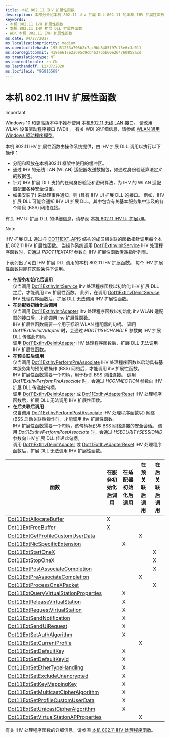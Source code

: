 ```yaml
---
title: 本机 802.11 IHV 扩展性函数
description: 本部分介绍本机 802.11 ihv 扩展 DLL 802.11 的本机 IHV 扩展性函数
keywords:
- 本机 802.11 IVH 扩展性函数
- 本机 802.11 IHV 扩展 DLL 扩展性函数
- WDK 本机 802.11 IVH 扩展性函数
ms.date: 04/27/2017
ms.localizationpriority: medium
ms.openlocfilehash: 195d51253a706b2c7ac9bb8485f97c75e6c3a011
ms.sourcegitcommit: 418e6617e2a695c9cb4b37b5b60e264760858acd
ms.translationtype: MT
ms.contentlocale: zh-CN
ms.lasthandoff: 12/07/2020
ms.locfileid: "96816569"
---
```

# <a name="native-80211-ihv-extensibility-functions"></a>本机 802.11 IHV 扩展性函数

> [!IMPORTANT]
> Windows 10 和更高版本中不推荐使用 [本机802.11 无线 LAN](/previous-versions/windows/hardware/wireless/native-802-11-wireless-lan4) 接口。 请改用 WLAN 设备驱动程序接口 (WDI) 。 有关 WDI 的详细信息，请参阅 [WLAN 通用 Windows 驱动程序模型](./wdi-miniport-driver-design-guide.md)。

本机 802.11 IHV 扩展性函数由操作系统提供，由 IHV 扩展 DLL 调用以执行以下操作：

- 分配和释放在本机802.11 框架中使用的缓冲区。
- 通过 IHV 的无线 LAN (WLAN) 适配器发送数据包，如通过身份验证算法定义的数据包。
- 针对 IHV 扩展 DLL 支持的任何身份验证和密码算法，为 IHV 的 WLAN 适配器配置各种安全设置。
- 如果安装了) 来处理事件通知，则 (具有 IHV UI 扩展 DLL 的接口。 例如，IHV 扩展 DLL 可能会通知 IHV UI 扩展 DLL，其中包含有关基本服务集中涉及的各个阶段 (BSS) 网络连接。 

有关 IHV UI 扩展 DLL 的详细信息，请参阅 [本机 802.11 IHV Ui 扩展 dll](native-802-11-ihv-ui-extensions-dll2.md)。

> [!NOTE]
> IHV 扩展 DLL 通过与 [DOT11EXT_APIS](/windows-hardware/drivers/ddi/wlanihv/ns-wlanihv-_dot11ext_apis) 结构的成员相关联的函数指针调用每个本机 802.11 IHV 扩展性函数。 当操作系统调用 [Dot11ExtIhvInitService](/windows-hardware/drivers/ddi/wlanihv/nc-wlanihv-dot11extihv_init_service) IHV 处理程序函数时，它通过 *PDOT11EXTAPI* 参数向 IHV 扩展性函数传递指针列表。
 
下表列出了可由 IHV 扩展 DLL 调用的本机 802.11 IHV 扩展函数。 每个 IHV 扩展性函数只能在这些条件下调用。


- **在服务初始化后调用**  
仅当调用 [Dot11ExtIhvInitService](/windows-hardware/drivers/ddi/wlanihv/nc-wlanihv-dot11extihv_init_service) Ihv 处理程序函数以初始化 IHV 扩展 DLL 之后，才能调用 ihv 扩展性函数。 此外，在调用 [Dot11ExtIhvDeinitService](/windows-hardware/drivers/ddi/wlanihv/nc-wlanihv-dot11extihv_deinit_service) IHV 处理程序函数后，扩展 DLL 无法调用 IHV 扩展性函数。
- **在适配器初始化后调用**  
仅当调用 [Dot11ExtIhvInitAdapter](/windows-hardware/drivers/ddi/wlanihv/nc-wlanihv-dot11extihv_init_adapter) Ihv 处理程序函数以初始化 ihv WLAN 适配器的接口后，才能调用 ihv 扩展性函数。  
IHV 扩展性函数需要一个用于标识 WLAN 适配器的句柄。 调用 *Dot11ExtIhvInitAdapter* 时，会通过 *HDOT11SVCHANDLE* 参数向 IHV 扩展 DLL 传递此句柄。  
调用 [Dot11ExtIhvDeinitAdapter](/windows-hardware/drivers/ddi/wlanihv/nc-wlanihv-dot11extihv_deinit_adapter) IHV 处理程序函数后，扩展 DLL 无法调用 IHV 扩展性函数。
- **在预关联后调用**  
仅当调用 [Dot11ExtIhvPerformPreAssociate](/windows-hardware/drivers/ddi/wlanihv/nc-wlanihv-dot11extihv_perform_pre_associate) IHV 处理程序函数以启动具有基本服务集的预关联操作 (BSS) 网络后，才能调用 ihv 扩展性函数。  
IHV 扩展性函数需要一个句柄，用于标识 BSS 网络连接。 调用 *Dot11ExtIhvPerformPreAssociate* 时，会通过 *HCONNECTION* 参数向 IHV 扩展 DLL 传递此句柄。  
调用 [Dot11ExtIhvDeinitAdapter](/windows-hardware/drivers/ddi/wlanihv/nc-wlanihv-dot11extihv_deinit_adapter) 或 [Dot11ExtIhvAdapterReset](/windows-hardware/drivers/ddi/wlanihv/nc-wlanihv-dot11extihv_adapter_reset) IHV 处理程序函数后，扩展 DLL 无法调用 IHV 扩展性函数。
- **在后关联后调用**  
仅当调用 [Dot11ExtIhvPerformPostAssociate](/windows-hardware/drivers/ddi/wlanihv/nc-wlanihv-dot11extihv_perform_post_associate) IHV 处理程序函数以) 网络 (BSS 启动关联后操作时，才能调用 ihv 扩展性函数。  
IHV 扩展性函数需要一个句柄，该句柄标识与 BSS 网络连接的安全会话。 调用 *Dot11ExtIhvPerformPostAssociate* 时，会通过 *HSECURITYSESSIONID* 参数向 IHV 扩展 DLL 传递此句柄。  
调用 [Dot11ExtIhvDeinitAdapter](/windows-hardware/drivers/ddi/wlanihv/nc-wlanihv-dot11extihv_deinit_adapter) 或 [Dot11ExtIhvAdapterReset](/windows-hardware/drivers/ddi/wlanihv/nc-wlanihv-dot11extihv_adapter_reset) IHV 处理程序函数后，扩展 DLL 无法调用 IHV 扩展性函数。

| 函数 | 在服务初始化后调用 | 在适配器初始化后调用 | 在预关联后调用 | 在后关联后调用 |
| --- | --- | --- | --- | --- |
| [Dot11ExtAllocateBuffer](/windows-hardware/drivers/ddi/wlanihv/nc-wlanihv-dot11ext_allocate_buffer) | X |   |   |   |
| [Dot11ExtFreeBuffer](/windows-hardware/drivers/ddi/wlanihv/nc-wlanihv-dot11ext_free_buffer) | X |   |   |   |
| [Dot11ExtGetProfileCustomUserData](/windows-hardware/drivers/ddi/wlanihv/nc-wlanihv-dot11ext_get_profile_custom_user_data) |   |   | X |   | 
| [Dot11ExtNicSpecificExtension](/windows-hardware/drivers/ddi/wlanihv/nc-wlanihv-dot11ext_nic_specific_extension) |   | X |   |   |
| [Dot11ExtStartOneX](/windows-hardware/drivers/ddi/wlanihv/nc-wlanihv-dot11ext_onex_start) |   |   |   | X |
| [Dot11ExtStopOneX](/windows-hardware/drivers/ddi/wlanihv/nc-wlanihv-dot11ext_onex_stop) |   |   |   | X |
| [Dot11ExtPostAssociateCompletion](/windows-hardware/drivers/ddi/wlanihv/nc-wlanihv-dot11ext_post_associate_completion) |   |   |   | X |
| [Dot11ExtPreAssociateCompletion](/windows-hardware/drivers/ddi/wlanihv/nc-wlanihv-dot11ext_pre_associate_completion) |   |   | X |   |
| [Dot11ExtProcessOneXPacket](/windows-hardware/drivers/ddi/wlanihv/nc-wlanihv-dot11ext_process_onex_packet) |   |   |   | X |
| [Dot11ExtQueryVirtualStationProperties](/windows-hardware/drivers/ddi/wlanihv/nc-wlanihv-dot11ext_query_virtual_station_properties) |   | X |   |   |
| [Dot11ExtReleaseVirtualStation](/windows-hardware/drivers/ddi/wlanihv/nc-wlanihv-dot11ext_release_virtual_station) |   | X |   |   |
| [Dot11ExtRequestVirtualStation](/windows-hardware/drivers/ddi/wlanihv/nc-wlanihv-dot11ext_request_virtual_station) |   | X |   |   |
| [Dot11ExtSendNotification](/windows-hardware/drivers/ddi/wlanihv/nc-wlanihv-dot11ext_send_notification) |   | X |   |   |
| [Dot11ExtSendUIRequest](/windows-hardware/drivers/ddi/wlanihv/nc-wlanihv-dot11ext_send_ui_request) |   | X |   |   |
| [Dot11ExtSetAuthAlgorithm](/windows-hardware/drivers/ddi/wlanihv/nc-wlanihv-dot11ext_set_auth_algorithm) |   | X |   |   |
| [Dot11ExtSetCurrentProfile](/windows-hardware/drivers/ddi/wlanihv/nc-wlanihv-dot11ext_set_current_profile) |   |   | X |   |
| [Dot11ExtSetDefaultKey](/windows-hardware/drivers/ddi/wlanihv/nc-wlanihv-dot11ext_set_default_key) |   | X |   |   |
| [Dot11ExtSetDefaultKeyId](/windows-hardware/drivers/ddi/wlanihv/nc-wlanihv-dot11ext_set_default_key_id)|   | X |   |   |
| [Dot11ExtSetEtherTypeHandling](/windows-hardware/drivers/ddi/wlanihv/nc-wlanihv-dot11ext_set_ethertype_handling) |   | X |   |   |
| [Dot11ExtSetExcludeUnencrypted](/windows-hardware/drivers/ddi/wlanihv/nc-wlanihv-dot11ext_set_exclude_unencrypted) |   | X |   |   |
| [Dot11ExtSetKeyMappingKey](/windows-hardware/drivers/ddi/wlanihv/nc-wlanihv-dot11ext_set_key_mapping_key) |   | X |   |   |
| [Dot11ExtSetMulticastCipherAlgorithm](/windows-hardware/drivers/ddi/wlanihv/nc-wlanihv-dot11ext_set_multicast_cipher_algorithm) |   | X |   |   |
| [Dot11ExtSetProfileCustomUserData](/windows-hardware/drivers/ddi/wlanihv/nc-wlanihv-dot11ext_set_profile_custom_user_data) |   | X |   |   |
| [Dot11ExtSetUnicastCipherAlgorithm](/windows-hardware/drivers/ddi/wlanihv/nc-wlanihv-dot11ext_set_unicast_cipher_algorithm) |   | X |   |   |
| [Dot11ExtSetVirtualStationAPProperties](/windows-hardware/drivers/ddi/wlanihv/nc-wlanihv-dot11ext_set_virtual_station_ap_properties) |   |   | X |   | 

有关 IHV 处理程序函数的详细信息，请参阅 [本机 802.11 IHV 处理程序函数](native-802-11-ihv-handler-functions.md)。
